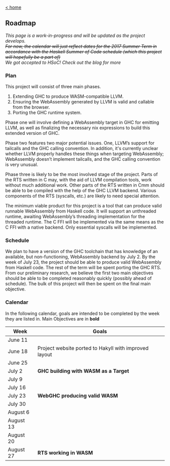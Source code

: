 <a href="/">&lt; home</a>
## Roadmap
_This page is a work-in-progress and will be updated as the project develops._  
~~_For now, the calendar will just reflect dates for the 2017 Summer Term in accordance with the Haskell Summer of Code schedule (which this project will hopefully be a part of)_~~  
_We got accepted to HSoC! Check out the blog for more_

### Plan
This project will consist of three main phases.
1. Extending GHC to produce WASM-compatible LLVM.
2. Ensuring the WebAssembly generated by LLVM is valid and callable from the browser.
3. Porting the GHC runtime system.

Phase one will involve defining a WebAssembly target in GHC for emitting LLVM, as well as finalizing the necessary nix expressions to build this extended version of GHC.

Phase two features two major potential issues. One, LLVM’s support for tailcalls and the GHC calling convention. In addition, it's currently unclear whether LLVM properly handles these things when targeting WebAssembly; WebAssembly doesn’t implement tailcalls, and the GHC calling convention is very unusual.

Phase three is likely to be the most involved stage of the project. Parts of the RTS written in C may, with the aid of LLVM compilation tools, work without much additional work. Other parts of the RTS written in Cmm should be able to be compiled with the help of the GHC LLVM backend. Various components of the RTS (syscalls, etc.) are likely to need special attention.

The minimum viable product for this project is a tool that can produce valid runnable WebAssembly from Haskell code. It will support an unthreaded runtime, awaiting WebAssembly’s threading implementation for the threaded runtime. The C FFI will be implemented via the same means as the C FFI with a native backend. Only essential syscalls will be implemented.

### Schedule
We plan to have a version of the GHC toolchain that has knowledge of an available, but non-functioning, WebAssembly backend by July 2. By the week of July 23, the project should be able to produce valid WebAssembly from Haskell code. The rest of the term will be spent porting the GHC RTS. From our preliminary research, we believe the first two main objectives should be able to be completed reasonably quickly (possibly ahead of schedule). The bulk of this project will then be spent on the final main objective.

### Calendar
In the following calendar, goals are intended to be completed by the week they are listed in.
Main Objectives are in **bold**

Week | Goals
---- | -----
June 11 |
June 18 | Project website ported to Hakyll with improved layout
June 25 |
July 2  | **GHC building with WASM as a Target**
July 9  |
July 16 |
July 23 | **WebGHC producing valid WASM**
July 30 |
August 6 |
August 13 |
August 20 |
August 27 | **RTS working in WASM**

